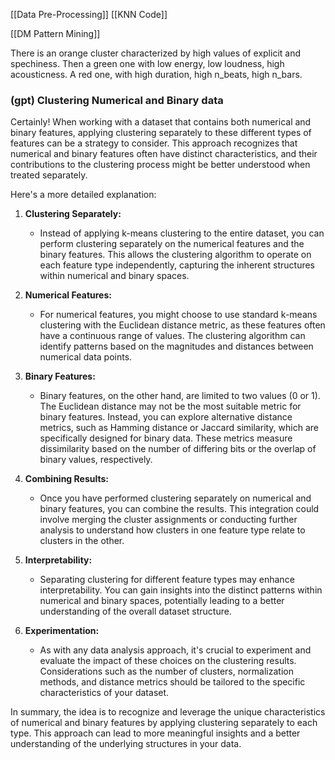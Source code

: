 [[Data Pre-Processing]]
[[KNN Code]]

[[DM Pattern Mining]]


There is an orange cluster characterized by high values of explicit and spechiness.
Then a green one with low energy, low loudness, high acousticness.
A red one, with high duration, high n_beats, high n_bars.

### (gpt) Clustering Numerical and Binary data
Certainly! When working with a dataset that contains both numerical and binary features, applying clustering separately to these different types of features can be a strategy to consider. This approach recognizes that numerical and binary features often have distinct characteristics, and their contributions to the clustering process might be better understood when treated separately.

Here's a more detailed explanation:

1. **Clustering Separately:**
   - Instead of applying k-means clustering to the entire dataset, you can perform clustering separately on the numerical features and the binary features. This allows the clustering algorithm to operate on each feature type independently, capturing the inherent structures within numerical and binary spaces.

2. **Numerical Features:**
   - For numerical features, you might choose to use standard k-means clustering with the Euclidean distance metric, as these features often have a continuous range of values. The clustering algorithm can identify patterns based on the magnitudes and distances between numerical data points.

3. **Binary Features:**
   - Binary features, on the other hand, are limited to two values (0 or 1). The Euclidean distance may not be the most suitable metric for binary features. Instead, you can explore alternative distance metrics, such as Hamming distance or Jaccard similarity, which are specifically designed for binary data. These metrics measure dissimilarity based on the number of differing bits or the overlap of binary values, respectively.

4. **Combining Results:**
   - Once you have performed clustering separately on numerical and binary features, you can combine the results. This integration could involve merging the cluster assignments or conducting further analysis to understand how clusters in one feature type relate to clusters in the other.

5. **Interpretability:**
   - Separating clustering for different feature types may enhance interpretability. You can gain insights into the distinct patterns within numerical and binary spaces, potentially leading to a better understanding of the overall dataset structure.

6. **Experimentation:**
   - As with any data analysis approach, it's crucial to experiment and evaluate the impact of these choices on the clustering results. Considerations such as the number of clusters, normalization methods, and distance metrics should be tailored to the specific characteristics of your dataset.

In summary, the idea is to recognize and leverage the unique characteristics of numerical and binary features by applying clustering separately to each type. This approach can lead to more meaningful insights and a better understanding of the underlying structures in your data.

 



